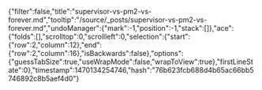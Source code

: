 {"filter":false,"title":"supervisor-vs-pm2-vs-forever.md","tooltip":"/source/_posts/supervisor-vs-pm2-vs-forever.md","undoManager":{"mark":-1,"position":-1,"stack":[]},"ace":{"folds":[],"scrolltop":0,"scrollleft":0,"selection":{"start":{"row":2,"column":12},"end":{"row":2,"column":16},"isBackwards":false},"options":{"guessTabSize":true,"useWrapMode":false,"wrapToView":true},"firstLineState":0},"timestamp":1470134254746,"hash":"76b623fcb688d4b65ac66bb5746892c8b5aef4d0"}
